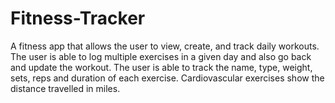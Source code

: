 # Fitness-Tracker
A fitness app that allows the user to view, create, and track daily workouts. The user is able to log multiple exercises in a given day and also go back and update the workout. The user is able to track the name, type, weight, sets, reps and duration of each exercise. Cardiovascular exercises show the distance travelled in miles.
